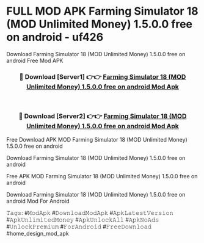 # FULL MOD APK Farming Simulator 18 (MOD Unlimited Money) 1.5.0.0 free on android - uf426
Download Farming Simulator 18 (MOD Unlimited Money) 1.5.0.0 free on android Free Mod APK

<div align="center">
<h3>🔴 Download [Server1] 👉👉 <a href="https://apk-comot.site?title=Farming_Simulator_18_(MOD_Unlimited_Money)_1.5.0.0_free_on_android">Farming Simulator 18 (MOD Unlimited Money) 1.5.0.0 free on android Mod Apk</a></h3><br>

<h3>🔴 Download [Server2] 👉👉 <a href="https://apk-comot.site?title=Farming_Simulator_18_(MOD_Unlimited_Money)_1.5.0.0_free_on_android">Farming Simulator 18 (MOD Unlimited Money) 1.5.0.0 free on android Mod Apk</a></h3>
</div>


Free Download APK MOD Farming Simulator 18 (MOD Unlimited Money) 1.5.0.0 free on android

Download Farming Simulator 18 (MOD Unlimited Money) 1.5.0.0 free on android 

Free APK MOD Farming Simulator 18 (MOD Unlimited Money) 1.5.0.0 free on android 

Download Farming Simulator 18 (MOD Unlimited Money) 1.5.0.0 free on android Mod For Android

𝚃𝚊𝚐𝚜: #𝙼𝚘𝚍𝙰𝚙𝚔 #𝙳𝚘𝚠𝚗𝚕𝚘𝚊𝚍𝙼𝚘𝚍𝙰𝚙𝚔 #𝙰𝚙𝚔𝙻𝚊𝚝𝚎𝚜𝚝𝚅𝚎𝚛𝚜𝚒𝚘𝚗 #𝙰𝚙𝚔𝚄𝚗𝚕𝚒𝚖𝚒𝚝𝚎𝚍𝙼𝚘𝚗𝚎𝚢 #𝙰𝚙𝚔𝚄𝚗𝚕𝚘𝚌𝚔𝙰𝚕𝚕 #𝙰𝚙𝚔𝙽𝚘𝙰𝚍𝚜 #𝚄𝚗𝚕𝚘𝚌𝚔𝙿𝚛𝚎𝚖𝚒𝚞𝚖 #𝙵𝚘𝚛𝙰𝚗𝚍𝚛𝚘𝚒𝚍 #𝙵𝚛𝚎𝚎𝙳𝚘𝚠𝚗𝚕𝚘𝚊𝚍 #home_design_mod_apk